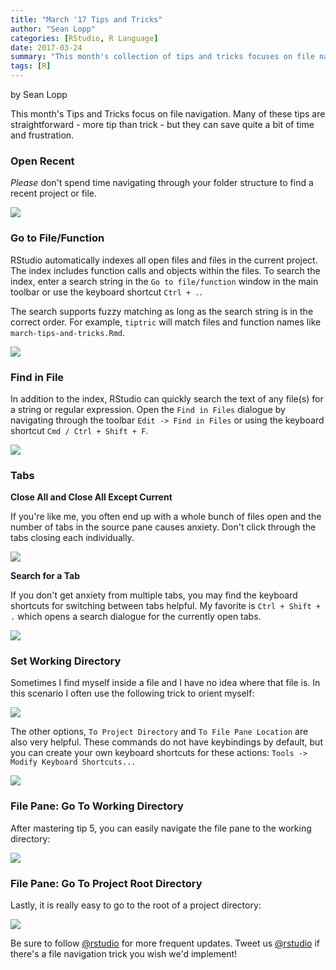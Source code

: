 ```yaml
---
title: "March '17 Tips and Tricks"
author: "Sean Lopp"
categories: [RStudio, R Language]
date: 2017-03-24
summary: "This month's collection of tips and tricks focuses on file navigation."
tags: [R]
---
```


by Sean Lopp

This month's Tips and Tricks focus on file navigation. Many of these tips are straightforward - more tip than trick - but they can save quite a bit of time and frustration. 


### Open Recent

*Please* don't spend time navigating through your folder structure to find a recent project or file. 

![](/post/2017-03-24-march-17-tips-and-tricks/recent_files_projs.png)

### Go to File/Function

RStudio automatically indexes all open files and files in the current project. The index includes function calls and objects within the files. To search the index, enter a search string in the `Go to file/function` window in the main toolbar or use the keyboard shortcut `Ctrl + .`. 

The search supports fuzzy matching as long as the search string is in the correct order. For example, `tiptric` will match files and function names like `march-tips-and-tricks.Rmd`. 

![](/post/2017-03-24-march-17-tips-and-tricks/go_to_file.png)

### Find in File

In addition to the index, RStudio can quickly search the text of any file(s) for a string or regular expression. Open the `Find in Files` dialogue by navigating through the toolbar `Edit -> Find in Files` or using the keyboard shortcut `Cmd / Ctrl + Shift + F`. 

![](/post/2017-03-24-march-17-tips-and-tricks/find-in-files.gif)


### Tabs

**Close All and Close All Except Current**

If you're like me, you often end up with a whole bunch of files open and the number of tabs in the source pane causes anxiety. Don't click through the tabs closing each individually.

![](/post/2017-03-24-march-17-tips-and-tricks/close_tab.png)

**Search for a Tab**

If you don't get anxiety from multiple tabs, you may find the keyboard shortcuts for switching between tabs helpful. My favorite is `Ctrl + Shift + .` which opens a search dialogue for the currently open tabs. 

![](/post/2017-03-24-march-17-tips-and-tricks/tabs.png)

### Set Working Directory

Sometimes I find myself inside a file and I have no idea where that file is. In this scenario I often use the following trick to orient myself:

![](/post/2017-03-24-march-17-tips-and-tricks/session_workingdir.png)

The other options, `To Project Directory` and `To File Pane Location` are also very helpful. These commands do not have keybindings by default, but you can create your own keyboard shortcuts for these actions: `Tools -> Modify Keyboard Shortcuts...`

![](/post/2017-03-24-march-17-tips-and-tricks/keyboard_shortcuts.png)


### File Pane: Go To Working Directory

After mastering tip 5, you can easily navigate the file pane to the working directory:

![](/post/2017-03-24-march-17-tips-and-tricks/goto_wd.png)

### File Pane: Go To Project Root Directory

Lastly, it is really easy to go to the root of a project directory:

![](/post/2017-03-24-march-17-tips-and-tricks/goto_proj.png)


Be sure to follow [@rstudio](www.twitter.com/rstudiotips) for more frequent updates. Tweet us [@rstudio](www.twitter.com/rstudio) if there's a file navigation trick you wish we'd implement! 


  
